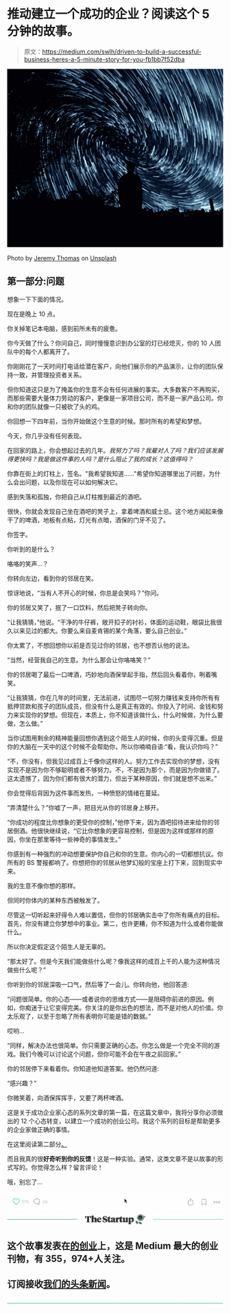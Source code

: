 # 推动建立一个成功的企业？阅读这个 5 分钟的故事。

> 原文：<https://medium.com/swlh/driven-to-build-a-successful-business-heres-a-5-minute-story-for-you-fb1bb7f52dba>

![](img/baac468f7d8910559303771d5dd22e62.png)

Photo by [Jeremy Thomas](https://unsplash.com/photos/rMmibFe4czY?utm_source=unsplash&utm_medium=referral&utm_content=creditCopyText) on [Unsplash](https://unsplash.com/search/photos/mindset?utm_source=unsplash&utm_medium=referral&utm_content=creditCopyText)

## 第一部分:问题

想象一下下面的情况。

现在是晚上 10 点。

你关掉笔记本电脑，感到前所未有的疲惫。

你今天做了什么？你问自己，同时慢慢意识到办公室的灯已经熄灭，你的 10 人团队中的每个人都离开了。

你刚刚花了一天时间打电话给潜在客户，向他们展示你的产品演示，让你的团队保持一致，并管理投资者关系。

但你知道这只是为了掩盖你的生意不会有任何进展的事实。大多数客户不再购买，而那些需要大量体力劳动的客户，更像是一家项目公司，而不是一家产品公司。你和你的团队就像一只被砍了头的鸡。

你回想一下四年前，当你开始做这个生意的时候。那时所有的希望和梦想。

今天，你几乎没有任何表现。

在回家的路上，你会想起过去的几年。*我努力了吗？我雇对人了吗？我们应该发展得更快吗？我是做这件事的人吗？是什么阻止了我的成长？这值得吗？*

你靠在街上的灯柱上，签名。"我希望我知道……"希望你知道哪里出了问题，为什么会出问题，以及你现在可以如何解决它。

感到失落和孤独，你把自己从灯柱推到最近的酒吧。

很快，你就会发现自己坐在酒吧的凳子上，拿着啤酒和威士忌。这个地方闻起来像干了的啤酒，地板有点粘，灯光有点暗，酒保的门牙不见了。

你签字。

你听到的是什么？

咯咯的笑声…？

你转向左边，看到你的邻居在笑。

惊讶地说，“当有人不开心的时候，你总是会笑吗？”你问。

你的邻居又笑了，抿了一口饮料，然后把凳子转向你。

“让我猜猜，”他说。“干净的牛仔裤，敞开扣子的衬衫，体面的运动鞋，眼袋比我很久以来见过的都大。你要么来自麦肯锡的某个角落，要么自己创业。”

你太累了，不想回想你以前是否见过你的邻居，也不想否认他的说法。

“当然，经营我自己的生意。为什么那会让你咯咯笑？”

你的邻居喝了最后一口啤酒，巧妙地向酒保举起手指，然后回头看着你，咧着嘴笑。

“让我猜猜，你在几年的时间里，无法前进，试图尽一切努力赚钱来支持你所有有抵押贷款和孩子的团队成员，但没有什么是真正有效的。你投入了时间、金钱和努力来实现你的梦想。但现在，本质上，你不知道该做什么，什么时候做，为什么要做，怎么做。”

当你试图用剩余的精神能量回想你遇到这个陌生人的时候，你的头变得沉重。但是你的大脑在一天中的这个时候不会帮助你，所以你喃喃自语:“看，我认识你吗？”

“不，你没有，但我见过成百上千像你这样的人。努力工作去实现你的梦想，没有实现不是因为你不够聪明或者不够努力。不，不是因为那个，而是因为你做错了。这太遗憾了，因为你们都有很大的潜力，但出于某种原因，你们就是想不出来。”

你会觉得后背因为这件事而发热，一种愤怒的情绪在蔓延。

“弄清楚什么？”你嘘了一声，把目光从你的邻居身上移开。

“你成功的程度比你想象的更受你的控制，”他停下来，因为酒吧招待进来给你的邻居倒酒。他很快继续说，“它比你想象的更容易控制，但是因为这样或那样的原因，你坐在那里等待一些神奇的事情发生。”

你感到有一种强烈的冲动想要保护你自己和你的生意。你内心的一切都想抗议。你所有的 BS 警报都响了。你想把你的邻居从他梦幻般的宝座上打下来，回到现实中来。

我的生意不像你想的那样。

但同时你体内的某种东西被触发了。

尽管这一切听起来好得令人难以置信，但你的邻居确实击中了你所有痛点的目标。首先，你没有建立你梦想中的事业。第二，也许更糟，你不知道为什么或者你能做什么。

所以你决定假定这个陌生人是无辜的。

“那太好了。但是今天我们能做些什么呢？像我这样的成百上千的人能为这种情况做些什么呢？”

你听到你的邻居深吸一口气，然后等了一会儿。你转向他，他回答道:

“问题很简单。你的心态——或者说你的思维方式——是阻碍你前进的原因。例如，你痴迷于让它变得完美。你关注的是你出色的想法，而不是对他人的价值。你太乐观了，以至于忽略了所有表明你可能是错的数据。”

哎哟…

“同样，解决办法也很简单。你只需要正确的心态。你怎么做是一个完全不同的游戏。我们今晚可以讨论这个问题，但你可能不会在午夜之前回家。”

你的邻居停下来看着你。你知道他知道答案。他仍然问道:

“感兴趣？”

你微笑着，向酒保挥挥手，又要了两杯啤酒。

这是关于成功企业家心态的系列文章的第一篇，在这篇文章中，我将分享你必须做出的 12 个心态转变，以建立一个成功的创业公司。我这个系列的目标是帮助更多的企业家做正确的事情。

在这里阅读第二部分[。](/swlh/how-to-change-your-mindset-to-become-a-successful-entrepreneur-2-12-624915099cb4)

而且我真的很**好奇听到你的反馈**！这是一种实验。通常，这类文章不是以故事的形式写的。你觉得怎么样？留言评论！

哦，别忘了…

![](img/f223a6a54b53b7a9f2f7ffe3a33ea01c.png)[![](img/308a8d84fb9b2fab43d66c117fcc4bb4.png)](https://medium.com/swlh)

## 这个故事发表在[的创业](https://medium.com/swlh)上，这是 Medium 最大的创业刊物，有 355，974+人关注。

## 订阅接收[我们的头条新闻](http://growthsupply.com/the-startup-newsletter/)。

[![](img/b0164736ea17a63403e660de5dedf91a.png)](https://medium.com/swlh)